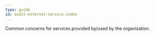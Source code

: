 ```yaml
---
type: guide
id: audit-external-service-index
...
```


Common concerns for services provided by/used by the organization.
